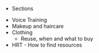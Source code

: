* Sections

- Voice Training
- Makeup and haircare
- Clothing
  - Reuse, when and what to buy
- HRT - How to find resources

